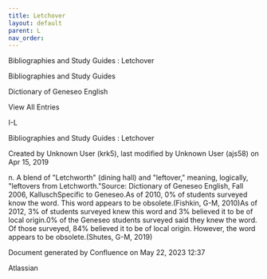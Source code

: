 ```yaml
---
title: Letchover
layout: default
parent: L
nav_order:
---
```


Bibliographies and Study Guides : Letchover

Bibliographies and Study Guides

Dictionary of Geneseo English

View All Entries

I-L

Bibliographies and Study Guides : Letchover

Created by  Unknown User (krk5), last modified by  Unknown User (ajs58) on Apr 15, 2019

n. A blend of &quot;Letchworth&quot; (dining hall) and &quot;leftover,&quot; meaning, logically, &quot;leftovers from Letchworth.&quot;Source: Dictionary of Geneseo English, Fall 2006, KalluschSpecific to Geneseo.As of 2010, 0% of students surveyed know the word. This word appears to be obsolete.(Fishkin, G-M, 2010)As of 2012, 3% of students surveyed knew this word and 3% believed it to be of local origin.0% of the Geneseo students surveyed said they knew the word. Of those surveyed, 84% believed it to be of local origin. However, the word appears to be obsolete.(Shutes, G-M, 2019)

Document generated by Confluence on May 22, 2023 12:37

Atlassian

